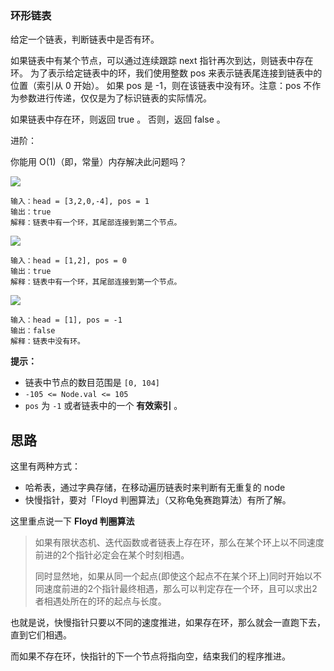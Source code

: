### 环形链表

给定一个链表，判断链表中是否有环。

如果链表中有某个节点，可以通过连续跟踪 next 指针再次到达，则链表中存在环。 为了表示给定链表中的环，我们使用整数 pos 来表示链表尾连接到链表中的位置（索引从 0 开始）。 如果 pos 是 -1，则在该链表中没有环。注意：pos 不作为参数进行传递，仅仅是为了标识链表的实际情况。

如果链表中存在环，则返回 true 。 否则，返回 false 。

 

进阶：

你能用 O(1)（即，常量）内存解决此问题吗？

![](https://zenon-1255868537.cos.ap-guangzhou.myqcloud.com/blogPicture/20210222204013.png)

```
输入：head = [3,2,0,-4], pos = 1
输出：true
解释：链表中有一个环，其尾部连接到第二个节点。
```

![](https://zenon-1255868537.cos.ap-guangzhou.myqcloud.com/blogPicture/20210222204029.png)

```
输入：head = [1,2], pos = 0
输出：true
解释：链表中有一个环，其尾部连接到第一个节点。
```



![](https://zenon-1255868537.cos.ap-guangzhou.myqcloud.com/blogPicture/20210222204115.png)



```
输入：head = [1], pos = -1
输出：false
解释：链表中没有环。
```

**提示：**

- 链表中节点的数目范围是 `[0, 104]`
- `-105 <= Node.val <= 105`
- `pos` 为 `-1` 或者链表中的一个 **有效索引** 。

## 思路

这里有两种方式：

- 哈希表，通过字典存储，在移动遍历链表时来判断有无重复的 node
- 快慢指针，要对「Floyd 判圈算法」（又称龟兔赛跑算法）有所了解。

这里重点说一下  **Floyd 判圈算法**

> 如果有限状态机、迭代函数或者链表上存在环，那么在某个环上以不同速度前进的2个指针必定会在某个时刻相遇。
>
> 同时显然地，如果从同一个起点(即使这个起点不在某个环上)同时开始以不同速度前进的2个指针最终相遇，那么可以判定存在一个环，且可以求出2者相遇处所在的环的起点与长度。

也就是说，快慢指针只要以不同的速度推进，如果存在环，那么就会一直跑下去，直到它们相遇。

而如果不存在环，快指针的下一个节点将指向空，结束我们的程序推进。